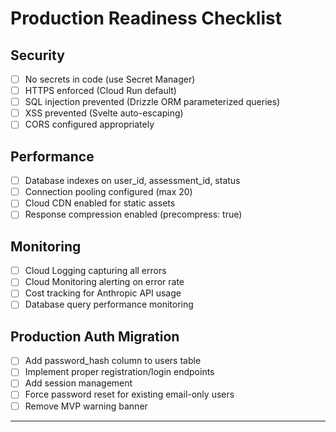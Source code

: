 # Production Readiness Checklist

## Security
- [ ] No secrets in code (use Secret Manager)
- [ ] HTTPS enforced (Cloud Run default)
- [ ] SQL injection prevented (Drizzle ORM parameterized queries)
- [ ] XSS prevented (Svelte auto-escaping)
- [ ] CORS configured appropriately

## Performance
- [ ] Database indexes on user_id, assessment_id, status
- [ ] Connection pooling configured (max 20)
- [ ] Cloud CDN enabled for static assets
- [ ] Response compression enabled (precompress: true)

## Monitoring
- [ ] Cloud Logging capturing all errors
- [ ] Cloud Monitoring alerting on error rate
- [ ] Cost tracking for Anthropic API usage
- [ ] Database query performance monitoring

## Production Auth Migration
- [ ] Add password_hash column to users table
- [ ] Implement proper registration/login endpoints
- [ ] Add session management
- [ ] Force password reset for existing email-only users
- [ ] Remove MVP warning banner

---
